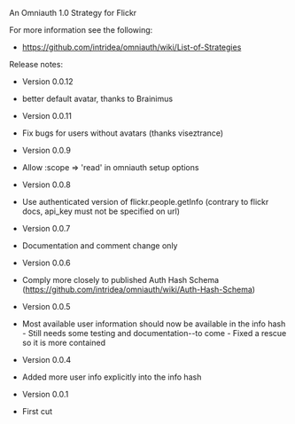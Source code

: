 An Omniauth 1.0 Strategy for Flickr

For more information see the following:

 * https://github.com/intridea/omniauth/wiki/List-of-Strategies

Release notes:
 * Version 0.0.12

  - better default avatar, thanks to Brainimus

 * Version 0.0.11

  - Fix bugs for users without avatars (thanks viseztrance)

 * Version 0.0.9

  - Allow :scope => 'read' in omniauth setup options

 * Version 0.0.8

  - Use authenticated version of flickr.people.getInfo (contrary to flickr docs, api_key must not be specified on
  url)

 * Version 0.0.7

  - Documentation and comment change only

 * Version 0.0.6

  - Comply more closely to published Auth Hash Schema (https://github.com/intridea/omniauth/wiki/Auth-Hash-Schema)

 * Version 0.0.5

  - Most available user information should now be available in the info hash - Still needs some testing and
  documentation--to come - Fixed a rescue so it is more contained

 * Version 0.0.4

  - Added more user info explicitly into the info hash

 * Version 0.0.1

  - First cut



